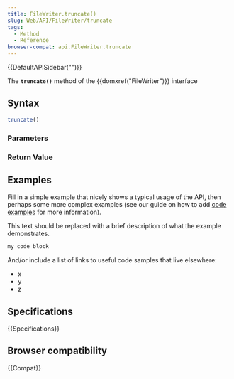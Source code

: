 ```yaml
---
title: FileWriter.truncate()
slug: Web/API/FileWriter/truncate
tags:
  - Method
  - Reference
browser-compat: api.FileWriter.truncate
---
```

{{DefaultAPISidebar("")}}

The **`truncate()`** method of the {{domxref("FileWriter")}} interface 

## Syntax

```js
truncate()
```

### Parameters



### Return Value



## Examples

Fill in a simple example that nicely shows a typical usage of the API, then perhaps some more complex examples (see our guide on how to add [code examples](/en-US/docs/MDN/Contribute/Structures/Code_examples) for more information).

This text should be replaced with a brief description of what the example demonstrates.

```js
my code block
```

And/or include a list of links to useful code samples that live elsewhere:

*   x
*   y
*   z

## Specifications

{{Specifications}}

## Browser compatibility

{{Compat}}

